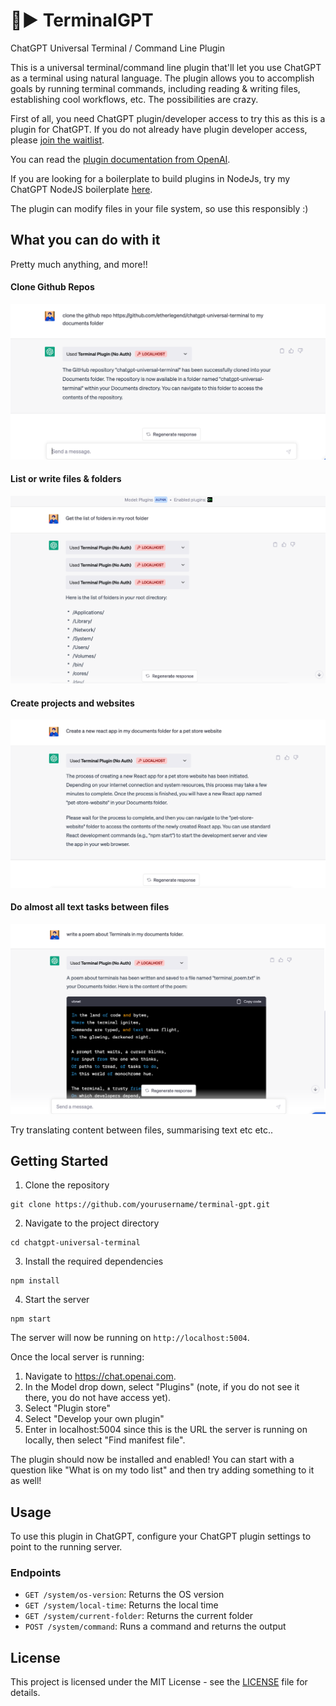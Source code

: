 # 🤖▶️ TerminalGPT 
ChatGPT Universal Terminal / Command Line Plugin

This is a universal terminal/command line plugin that'll let you use ChatGPT as a terminal using natural language. The plugin allows you to accomplish goals by running terminal commands, including reading & writing files, establishing cool workflows, etc. The possibilities are crazy.

First of all, you need ChatGPT plugin/developer access to try this as this is a plugin for ChatGPT. If you do not already have plugin developer access, please [join the waitlist](https://openai.com/waitlist/plugins).

You can read the [plugin documentation from OpenAI](https://platform.openai.com/docs/plugins/).

If you are looking for a boilerplate to build plugins in NodeJs, try my ChatGPT NodeJS boilerplate [here](https://github.com/etherlegend/chatgpt-plugin-node-todo). 

The plugin can modify files in your file system, so use this responsibly :)

## What you can do with it

Pretty much anything, and more!! 

#### Clone Github Repos

![image Clone github repos](./images/Clone_Github_Repos.png)

#### List or write files & folders
![image Files](./images/List_Root_Folders.png)

#### Create projects and websites
![image Create](images/Create_React_Website.png)

#### Do almost all text tasks between files
![image Text](images/Write_Files.png)

Try translating content between files, summarising text etc etc..

## Getting Started

1. Clone the repository

```
git clone https://github.com/yourusername/terminal-gpt.git
```

2. Navigate to the project directory

```
cd chatgpt-universal-terminal
```

3. Install the required dependencies

```
npm install
```

4. Start the server

```
npm start
```

The server will now be running on `http://localhost:5004`.


Once the local server is running:

1. Navigate to https://chat.openai.com.
2. In the Model drop down, select "Plugins" (note, if you do not see it there, you do not have access yet).
3. Select "Plugin store"
4. Select "Develop your own plugin"
5. Enter in localhost:5004 since this is the URL the server is running on locally, then select "Find manifest file".

The plugin should now be installed and enabled! You can start with a question like "What is on my todo list" and then try adding something to it as well!


## Usage

To use this plugin in ChatGPT, configure your ChatGPT plugin settings to point to the running server.

### Endpoints

- `GET /system/os-version`: Returns the OS version
- `GET /system/local-time`: Returns the local time
- `GET /system/current-folder`: Returns the current folder
- `POST /system/command`: Runs a command and returns the output

## License

This project is licensed under the MIT License - see the [LICENSE](LICENSE) file for details.

